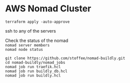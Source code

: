 # AWS Nomad Cluster

`terraform apply -auto-approve`

ssh to any of the servers

Check the status of the nomad<br>
`nomad server members`<br>
`nomad node status`<br>

```git clone https://github.com/stoffee/nomad-buildly.git```<br>
`cd nomad-buildly/nomad_jobs`<br>
`nomad job run traefik.hcl`<br>
`nomad job run buildly_db.hcl`<br>
`nomad job run buildly.hcl`<br>